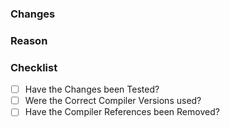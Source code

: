 ### Changes

<!-- Describe what you Changed. (Write below this Comment) -->

### Reason

<!-- Explain why you made these Changes. (Write below this Comment) -->

### Checklist

<!-- Replace the Space with an 'x' inside the '[ ]' to Check the Box. -->

* [ ] Have the Changes been Tested?
* [ ] Were the Correct Compiler Versions used?
* [ ] Have the Compiler References been Removed?
